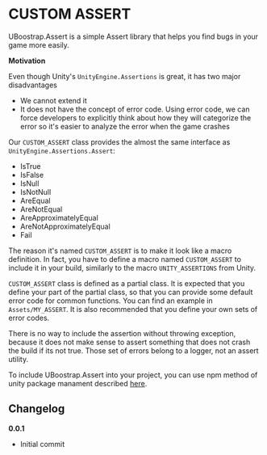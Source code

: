 # CUSTOM ASSERT

UBoostrap.Assert is a simple Assert library that helps you find bugs in your game more easily.

**Motivation**

Even though Unity's `UnityEngine.Assertions` is great, it has two major disadvantages

* We cannot extend it
* It does not have the concept of error code. Using error code, we can force developers to explicitly think about how they will categorize the error so it's easier to analyze the error when the game crashes

Our `CUSTOM_ASSERT` class provides the almost the same interface as `UnityEngine.Assertions.Assert`:

* IsTrue
* IsFalse
* IsNull
* IsNotNull
* AreEqual
* AreNotEqual
* AreApproximatelyEqual
* AreNotApproximatelyEqual
* Fail

The reason it's named `CUSTOM_ASSERT` is to make it look like a macro definition. In fact, you have to define a macro named `CUSTOM_ASSERT` to include it in your build, similarly to the macro `UNITY_ASSERTIONS` from Unity.

`CUSTOM_ASSERT` class is defined as a partial class. It is expected that you define your part of the partial class, so that you can provide some default error code for common functions. You can find an example in `Assets/MY_ASSERT`. It is also recommended that you define your own sets of error codes.

There is no way to include the assertion without throwing exception, because it does not make sense to assert something that does not crash the build if its not true. Those set of errors belong to a logger, not an assert utility.

To include UBoostrap.Assert into your project, you can use npm method of unity package manament described [here](https://github.com/minhhh/UBootstrap).

## Changelog

**0.0.1**

* Initial commit

<br/>

